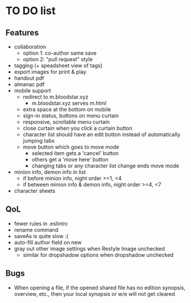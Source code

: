 # TO DO list

## Features

- collaboration
  - option 1: co-author same save
  - option 2: "pull request" style
- tagging (+ speadsheet view of tags)
- export images for print & play
- handout pdf
- almanac pdf
- mobile support
  - redirect to m.bloodstar.xyz
    - m.bloodstar.xyz serves m.html
  - extra space at the bottom on mobile
  - sign-in status, buttons on menu curtain
  - responsive, scrollable menu curtain
  - close curtain when you click a curtain button
  - character list should have an edit button instead of automatically jumping tabs
  - move button which goes to move mode
    - selected item gets a 'cancel' button
    - others get a 'move here' button
    - changing tabs or any character list change ends move mode
- minion info, demon info in list
  - if before minion info, night order >=1, <4
  - if between minion info & demon info, night order >=4, <7
- character sheets

## QoL

- fewer rules in .eslintrc
- rename command
- saveAs is quite slow :(
- auto-fill author field on new
- gray out other image settings when Restyle Image unchecked
  - similar for dropshadow options when dropshadow unchecked

## Bugs

- When opening a file, if the opened shared file has no edition synopsis, overview, etc., then your local synopsis or w/e will not get cleared
